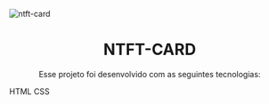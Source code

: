 
![ntft-card](https://user-images.githubusercontent.com/86006464/187943690-8cf7659c-0fc6-455a-a097-ddc6da4da2b5.png)

<h1 align="center"> NTFT-CARD </h1>
<p align="center">Esse projeto foi desenvolvido com as seguintes tecnologias:

HTML
CSS
</p>
